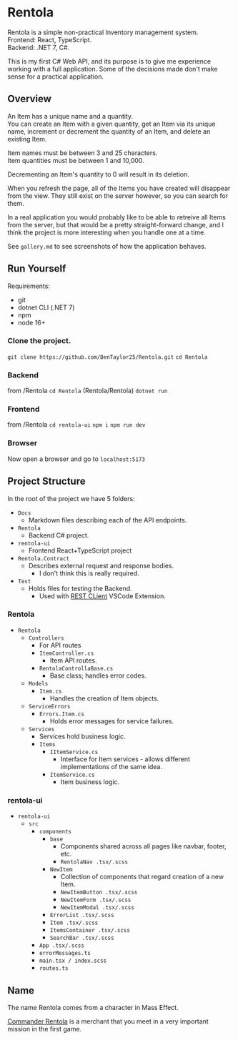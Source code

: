 # Rentola

Rentola is a simple non-practical Inventory management system.  
Frontend: React, TypeScript.  
Backend: .NET 7, C#.

This is my first C# Web API, and its purpose is to give me experience
working with a full application. Some of the decisions made don't
make sense for a practical application.


## Overview
An Item has a unique name and a quantity.  
You can create an Item with a given quantity, get an Item via its unique name,
increment or decrement the quantity of an Item, and delete an existing Item.

Item names must be between 3 and 25 characters.  
Item quantities must be between 1 and 10,000.

Decrementing an Item's quantity to 0 will result in its deletion.

When you refresh the page,
all of the Items you have created will disappear from the view.
They still exist on the server however, so you can search for them.

In a real application you would probably like to be able to retreive
all Items from the server, but that would be a pretty straight-forward
change, and I think the project is more interesting when you handle
one at a time.

See `gallery.md` to see screenshots of how the application behaves.


## Run Yourself

Requirements:
- git
- dotnet CLI (.NET 7)
- npm
- node 16+

### Clone the project.

`git clone https://github.com/BenTaylor25/Rentola.git`
`cd Rentola`

### Backend

from /Rentola
`cd Rentola` (Rentola/Rentola)
`dotnet run`

### Frontend

from /Rentola
`cd rentola-ui`
`npm i`
`npm run dev`

### Browser

Now open a browser and go to `localhost:5173`


## Project Structure

In the root of the project we have 5 folders:
- `Docs`
  - Markdown files describing each of the API endpoints.
- `Rentola`
  - Backend C# project.
- `rentola-ui`
  - Frontend React+TypeScript project
- `Rentola.Contract`
  - Describes external request and response bodies.
    - I don't think this is really required.
- `Test`
  - Holds files for testing the Backend.
    - Used with
    <a href="https://marketplace.visualstudio.com/items?itemName=humao.rest-client">REST CLient</a>
    VSCode Extension.

### Rentola

- `Rentola`
  - `Controllers`
    - For API routes
    - `ItemController.cs`
      - Item API routes.
    - `RentolaControllaBase.cs`
      - Base class; handles error codes.
  - `Models`
    - `Item.cs`
      - Handles the creation of Item objects.
  - `ServiceErrors`
    - `Errors.Item.cs`
      - Holds error messages for service failures.
  - `Services`
    - Services hold business logic.
    - `Items`
      - `IItemService.cs`
        - Interface for Item services - allows different implementations of the same idea.
      - `ItemService.cs`
        - Item business logic.

### rentola-ui

- `rentola-ui`
  - `src`
    - `components`
      - `base`
        - Components shared across all pages like navbar, footer, etc.
        - `RentolaNav .tsx/.scss`
      - `NewItem`
        - Collection of components that regard creation of a new Item.
        - `NewItemButton .tsx/.scss`
        - `NewItemForm .tsx/.scss`
        - `NewItemModal .tsx/.scss`
      - `ErrorList .tsx/.scss`
      - `Item .tsx/.scss`
      - `ItemsContainer .tsx/.scss`
      - `SearchBar .tsx/.scss`
    - `App .tsx/.scss`
    - `errorMessages.ts`
    - `main.tsx / index.scss`
    - `routes.ts`


## Name

The name Rentola comes from a character in Mass Effect.

<a href="https://masseffect.fandom.com/wiki/Rentola">Commander Rentola</a>
is a merchant that you meet in a very important mission in the first game.
